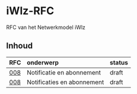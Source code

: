 # iWlz-RFC
RFC van het Netwerkmodel iWlz 

## Inhoud
|RFC | onderwerp | status |
|:--|:--|:--| 
|[008](https://github.com/iStandaarden/iWlz-RFC/blob/64cfe304183bf75518e73dc308aca9c436986ab6/RFC/RFC0008%20-%20Notificaties%20en%20Meldingen.md)| Notificatie en abonnement | draft |
|[008](RFC/RFC0008%20-%20Notificaties%20en%20Meldingen.md) | Notificaties en abonnement | draft | 
